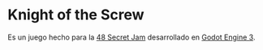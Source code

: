 # Knight of the Screw

Es un juego hecho para la [48 Secret Jam](https://itch.io/jam/48-secret-jam-february-2018) desarrollado en [Godot Engine 3](godotengine.org).


